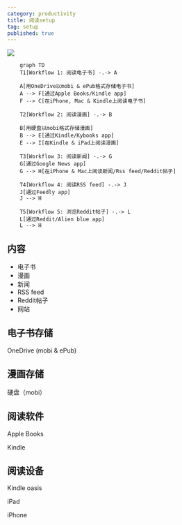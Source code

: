 ```yaml
---
category: productivity
title: 阅读setup
tag: setup
published: true
---
```

![](https://i.imgur.com/88FZXbY.png)

```mermaid
    graph TD
    T1[Workflow 1: 阅读电子书] -.-> A

    A[用OneDrive以mobi & ePub格式存储电子书]
    A --> F[通过Apple Books/Kindle app]
    F --> C[在iPhone, Mac & Kindle上阅读电子书]

    T2[Workflow 2: 阅读漫画] -.-> B

    B[用硬盘以mobi格式存储漫画]
    B --> E[通过Kindle/Kybooks app]
    E --> I[在Kindle & iPad上阅读漫画]

    T3[Workflow 3: 阅读新闻] -.-> G
    G[通过Google News app]
    G --> H[在iPhone & Mac上阅读新闻/Rss feed/Reddit帖子]

    T4[Workflow 4: 阅读RSS feed] -.-> J
    J[通过Feedly app]
    J --> H

    T5[Workflow 5: 浏览Reddit帖子] -.-> L
    L[通过Reddit/Alien blue app]
    L --> H
```

## 内容
- 电子书
- 漫画
- 新闻
- RSS feed
- Reddit帖子
- 网站

## 电子书存储

OneDrive (mobi & ePub)

## 漫画存储

硬盘（mobi）

## 阅读软件

Apple Books

Kindle

## 阅读设备

Kindle oasis

iPad

iPhone
